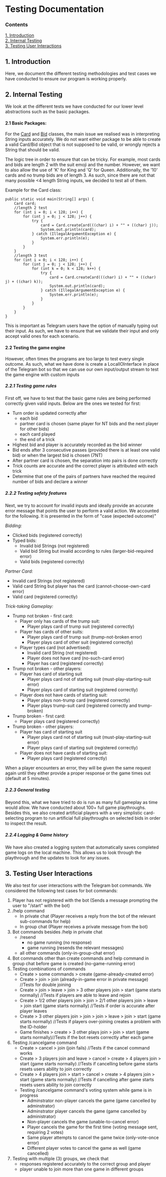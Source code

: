 # Testing Documentation

### Contents
[1. Introduction](https://github.com/chan-j-d/BridgeBot/blob/master/testing_documentation.md#1-introduction)   <br/>
[2. Internal Testing](https://github.com/chan-j-d/BridgeBot/blob/master/testing_documentation.md#2-internal-testing) <br/>
[3. Testing User Interactions](https://github.com/chan-j-d/BridgeBot/blob/master/testing_documentation.md#3-testing-user-interactions) <br/>

## 1. Introduction 
Here, we document the different testing methodologies and test cases we have conducted to ensure our program is working properly.

## 2. Internal Testing
We look at the different tests we have conducted for our lower level abstractions such as the basic packages.

####  2.1 Basic Packages:
For the [Card](https://github.com/chan-j-d/BridgeBot/blob/master/src/main/java/Card.java) and [Bid](https://github.com/chan-j-d/BridgeBot/blob/master/src/main/java/Bid.java) 
classes, the main issue we realised was in interpreting String inputs accurately. We do not want either package to be able to create
a valid Card/Bid object that is not supposed to be valid, or wrongly rejects a String that should be valid.

The logic tree in order to ensure that can be tricky. For example, most cards and bids are length 2 with the suit emoji and the number. 
However, we want to also allow the use of 'K' for King and 'Q' for Queen. Additionally, the '10' cards and no trump bids are of length 3.
As such, since there are not that many possible <4 length String inputs, we decided to test all of them.

Example for the Card class:

    public static void main(String[] args) {
        Card card;
        //length 2 test
        for (int i = 0; i < 128; i++) {
            for (int j = 0; j < 128; j++) {
                try {
                    card = Card.createCard(((char) i) + "" + ((char) j));
                    System.out.println(card);
                } catch (IllegalArgumentException e) {
                    System.err.println(e);
                }
            }
        }
        //length 3 test
        for (int i = 0; i < 128; i++) {
            for (int j = 0; j < 128; j++) {
                for (int k = 0; k < 128; k++) {
                    try {
                        card = Card.createCard(((char) i) + "" + ((char) j) + ((char) k));
                        System.out.println(card);
                    } catch (IllegalArgumentException e) {
                        System.err.println(e);
                    }
                }
            }
        }
    }
    
This is important as Telegram users have the option of manually typing out their input. As such, we have to ensure that we validate
their input and only accept valid ones for each scenario.

#### 2.2 Testing the game engine
However, often times the programs are too large to test every single outcome.
As such, what we have done is create a LocalIOInterface in place of the Telegram bot so that we can use our own input/output stream
to test the game engine with custom inputs

##### 2.2.1 Testing game rules
First off, we have to test that the basic game rules are being performed correctly given valid inputs. Below are the ones we tested for first:
- Turn order is updated correctly after 
    - each bid
    - partner card is chosen (same player for NT bids and the next player for other bids)
    - each card played
    - the end of a trick
- Highest bid and player is accurately recorded as the bid winner
- Bid ends after 3 consecutive passes (provided there is at least one valid bid) or when the largest bid is chosen (7NT)
- After partner card is chosen, the separation into pairs is done correctly
- Trick counts are accurate and the correct player is attributed with each trick
- Determine that one of the pairs of partners have reached the required number of bids and declare a winner

##### 2.2.2 Testing safety features
Next, we try to account for invalid inputs and ideally provide an accurate error message that points the user to perform a valid action.
We accounted for the following. It is presented in the form of "case (expected outcome)"

_Bidding:_
- Clicked bids (registered correctly)
- Typed bids:
    - Invalid bid Strings (not registered)
    - Valid bid String but invalid according to rules (larger-bid-required error)
    - Valid bids (registered correctly)
    
_Partner Card:_
- Invalid card Strings (not registered)
- Valid card String but player has the card (cannot-choose-own-card error)
- Valid card (registered correctly)

_Trick-taking Gameplay:_
- Trump not broken - first card:
    - Player only has cards of the trump suit:
        - Player plays card of trump suit (registered correctly)
    - Player has cards of other suits:
        - Player plays card of trump suit (trump-not-broken error)
        - Player plays card of other suit (registered correctly)
    - Player types card (not advertised):
        - Invalid card String (not registered)
        - Player does not have card (no-such-card error)
        - Player has card (registered correctly)
- Trump not broken - other players:
    - Player has card of starting suit
        - Player plays card not of starting suit (must-play-starting-suit error)
        - Player plays card of starting suit (registered correctly)
    - Player does not have cards of starting suit:
        - Player plays non-trump card (registered correctly)
        - Player plays trump-suit card (registered correctly and trump-broken)
- Trump broken - first card:
    - Player plays card (registered correctly)
- Trump broken - other players:
    - Player has card of starting suit
        - Player plays card not of starting suit (must-play-starting-suit error)
        - Player plays card of starting suit (registered correctly)
    - Player does not have cards of starting suit:
        - Player plays card (registered correctly)
   
When a player encounters an error, they will be given the same request again until they either 
provide a proper response or the game times out (default at 5 minutes).


##### 2.2.3 General testing
Beyond this, what we have tried to do is run as many full gameplay as time would allow.
We have conducted about 100+ full game playthroughs. Besides this, we also created artificial players with a very simplistic 
card-selecting program to run artificial full playthroughs on selected bids in order to inspect the result. 

##### 2.2.4 Logging & Game history
We have also created a logging system that automatically saves completed game logs on the local machine. This allows us to look through
the playthrough and the updates to look for any issues. 

## 3. Testing User Interactions
We also test for user interactions with the Telegram bot commands. We considered the following test cases for bot commands:

1. Player has not registered with the bot (Sends a message prompting the user to "/start" with the bot)
2. /help command
    - In private chat (Player receives a reply from the bot of the relevant sub-commands for help)
    - In group chat (Player receives a private message from the bot)
3. Bot commands besides /help in private chat
    - /resend 
        - no game running (no response)
        - game running (resends the relevant messages)
    - all other commands (only-in-group-chat error)
4. Bot commands other than create commands and help command in group chat before game is created (no-game-running error)
5. Testing combinations of commands
    - Create > some commands > create (game-already-created error)
    - Create > join > join (already-in-game error in private message) //Tests for double joining
    - Create > join > leave > join > 3 other players join > start (game starts normally) //Tests if players are able to leave and rejoin
    - Create > 1/2 other players join > join > 2/1 other players join > leave > join start (game starts normally) //Tests if order is accurate after player leaves
    - Create > 3 other players join > join > join > leave > join > start (game starts normally) //Tests if players over-joining creates a problem with the ID-holder
    - Game finishes > create > 3 other plays join > join > start (game starts normally)//Tests if the bot resets correctly after each game
6. Testing /cancelgame command
    - Create > cancel > join (join fails) //Tests if the cancel command works
    - Create > 3 players join and leave > cancel > create > 4 players join > start (game starts normally) //Tests if cancelling before game starts resets users ability to join correctly
    - Create > 4 players join > start > cancel > create > 4 players join > start (game starts normally) //Tests if cancelling after game starts resets users ability to join correctly
    - Testing /cancelgame command's voting system while game is in progress
        - Adminstrator non-player cancels the game (game cancelled by adminstrator)
        - Adminstrator player cancels the game (game cancelled by administrator)
        - Non-player cancels the game (unable-to-cancel error)
        - Player cancels the game for the first time (voting message sent, requiring 2 votes)
        - Same player attempts to cancel the game twice (only-vote-once error)
        - Different player votes to cancel the game as well (game cancelled)
7. Testing with multiple (3) groups, we check that 
    - responses registered accurately to the correct group and player
    - player unable to join more than one game in different groups
